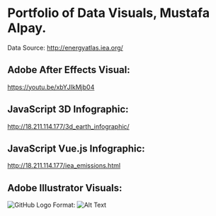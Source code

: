 # Portfolio of  Data Visuals, Mustafa Alpay. 
Data Source: http://energyatlas.iea.org/

## Adobe After Effects Visual:
https://youtu.be/xbYJIkMjb04


## JavaScript 3D Infographic:

http://18.211.114.177/3d_earth_infographic/


## JavaScript Vue.js Infographic:

http://18.211.114.177/iea_emissions.html


## Adobe Illustrator Visuals:

![GitHub Logo](https://github.com/images/logo.png)
Format: ![Alt Text](url)
